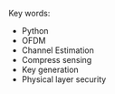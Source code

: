 Key words:

- Python
- OFDM
- Channel Estimation
- Compress sensing
- Key generation
- Physical layer security